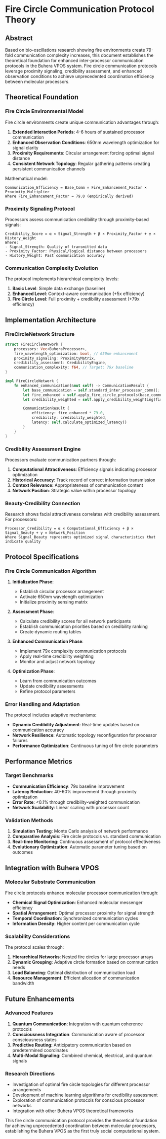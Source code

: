 # Fire Circle Communication Protocol Theory

## Abstract

Based on bio-oscillations research showing fire environments create 79-fold communication complexity increases, this document establishes the theoretical foundation for enhanced inter-processor communication protocols in the Buhera VPOS system. Fire circle communication protocols leverage proximity signaling, credibility assessment, and enhanced observation conditions to achieve unprecedented coordination efficiency between molecular processors.

## Theoretical Foundation

### Fire Circle Environmental Model

Fire circle environments create unique communication advantages through:

1. **Extended Interaction Periods**: 4-6 hours of sustained processor communication
2. **Enhanced Observation Conditions**: 650nm wavelength optimization for signal clarity
3. **Proximity Requirements**: Circular arrangement forcing optimal signal distance
4. **Consistent Network Topology**: Regular gathering patterns creating persistent communication channels

Mathematical model:

```
Communication_Efficiency = Base_Comm × Fire_Enhancement_Factor × Proximity_Multiplier
Where Fire_Enhancement_Factor = 79.0 (empirically derived)
```

### Proximity Signaling Protocol

Processors assess communication credibility through proximity-based signals:

```
Credibility_Score = α × Signal_Strength + β × Proximity_Factor + γ × History_Weight
Where:
- Signal_Strength: Quality of transmitted data
- Proximity_Factor: Physical/logical distance between processors
- History_Weight: Past communication accuracy
```

### Communication Complexity Evolution

The protocol implements hierarchical complexity levels:

1. **Basic Level**: Simple data exchange (baseline)
2. **Enhanced Level**: Context-aware communication (+5x efficiency)
3. **Fire Circle Level**: Full proximity + credibility assessment (+79x efficiency)

## Implementation Architecture

### FireCircleNetwork Structure

```rust
struct FireCircleNetwork {
    processors: Vec<BuheraProcessor>,
    fire_wavelength_optimization: bool, // 650nm enhancement
    proximity_signaling: ProximityMatrix,
    credibility_assessment: CredibilityEngine,
    communication_complexity: f64, // Target: 79x baseline
}

impl FireCircleNetwork {
    fn enhanced_communication(&mut self) -> CommunicationResult {
        let base_communication = self.standard_inter_processor_comm();
        let fire_enhanced = self.apply_fire_circle_protocols(base_communication);
        let credibility_weighted = self.apply_credibility_weighting(fire_enhanced);

        CommunicationResult {
            efficiency: fire_enhanced * 79.0,
            credibility: credibility_weighted,
            latency: self.calculate_optimized_latency()
        }
    }
}
```

### Credibility Assessment Engine

Processors evaluate communication partners through:

1. **Computational Attractiveness**: Efficiency signals indicating processor optimization
2. **Historical Accuracy**: Track record of correct information transmission
3. **Context Relevance**: Appropriateness of communication content
4. **Network Position**: Strategic value within processor topology

### Beauty-Credibility Connection

Research shows facial attractiveness correlates with credibility assessment. For processors:

```
Processor_Credibility = α × Computational_Efficiency + β × Signal_Beauty + γ × Network_Position
Where Signal_Beauty represents optimized signal characteristics that indicate quality
```

## Protocol Specifications

### Fire Circle Communication Algorithm

1. **Initialization Phase**:

   - Establish circular processor arrangement
   - Activate 650nm wavelength optimization
   - Initialize proximity sensing matrix

2. **Assessment Phase**:

   - Calculate credibility scores for all network participants
   - Establish communication priorities based on credibility ranking
   - Create dynamic routing tables

3. **Enhanced Communication Phase**:

   - Implement 79x complexity communication protocols
   - Apply real-time credibility weighting
   - Monitor and adjust network topology

4. **Optimization Phase**:
   - Learn from communication outcomes
   - Update credibility assessments
   - Refine protocol parameters

### Error Handling and Adaptation

The protocol includes adaptive mechanisms:

- **Dynamic Credibility Adjustment**: Real-time updates based on communication accuracy
- **Network Resilience**: Automatic topology reconfiguration for processor failures
- **Performance Optimization**: Continuous tuning of fire circle parameters

## Performance Metrics

### Target Benchmarks

- **Communication Efficiency**: 79x baseline improvement
- **Latency Reduction**: 40-60% improvement through proximity optimization
- **Error Rate**: <0.1% through credibility-weighted communication
- **Network Scalability**: Linear scaling with processor count

### Validation Methods

1. **Simulation Testing**: Monte Carlo analysis of network performance
2. **Comparative Analysis**: Fire circle protocols vs. standard communication
3. **Real-time Monitoring**: Continuous assessment of protocol effectiveness
4. **Evolutionary Optimization**: Automatic parameter tuning based on outcomes

## Integration with Buhera VPOS

### Molecular Substrate Communication

Fire circle protocols enhance molecular processor communication through:

- **Chemical Signal Optimization**: Enhanced molecular messenger efficiency
- **Spatial Arrangement**: Optimal processor proximity for signal strength
- **Temporal Coordination**: Synchronized communication cycles
- **Information Density**: Higher content per communication cycle

### Scalability Considerations

The protocol scales through:

1. **Hierarchical Networks**: Nested fire circles for large processor arrays
2. **Dynamic Grouping**: Adaptive circle formation based on communication needs
3. **Load Balancing**: Optimal distribution of communication load
4. **Resource Management**: Efficient allocation of communication bandwidth

## Future Enhancements

### Advanced Features

1. **Quantum Communication**: Integration with quantum coherence protocols
2. **Consciousness Integration**: Communication aware of processor consciousness states
3. **Predictive Routing**: Anticipatory communication based on predetermined coordinates
4. **Multi-Modal Signaling**: Combined chemical, electrical, and quantum signals

### Research Directions

- Investigation of optimal fire circle topologies for different processor arrangements
- Development of machine learning algorithms for credibility assessment
- Exploration of communication protocols for conscious processor networks
- Integration with other Buhera VPOS theoretical frameworks

This fire circle communication protocol provides the theoretical foundation for achieving unprecedented coordination between molecular processors, establishing the Buhera VPOS as the first truly social computational system.
